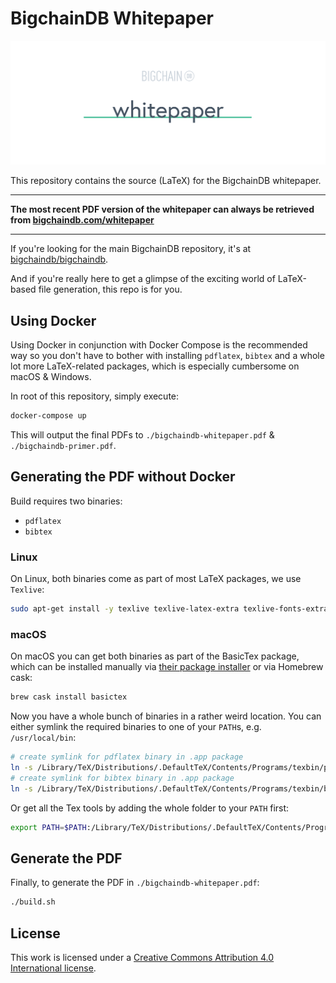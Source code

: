 # BigchainDB Whitepaper

![repo banner](media/repo-banner@2x.png)

This repository contains the source (LaTeX) for the BigchainDB whitepaper.

---

**The most recent PDF version of the whitepaper can always be retrieved from [bigchaindb.com/whitepaper](https://www.bigchaindb.com/whitepaper)**

---

If you're looking for the main BigchainDB repository, it's at [bigchaindb/bigchaindb](https://github.com/bigchaindb/bigchaindb).

And if you're really here to get a glimpse of the exciting world of LaTeX-based file generation, this repo is for you.

## Using Docker

Using Docker in conjunction with Docker Compose is the recommended way so you don't have to bother with installing `pdflatex`, `bibtex` and a whole lot more LaTeX-related packages, which is especially cumbersome on macOS & Windows.

In root of this repository, simply execute:

```bash
docker-compose up
```

This will output the final PDFs to `./bigchaindb-whitepaper.pdf` & `./bigchaindb-primer.pdf`.

## Generating the PDF without Docker

Build requires two binaries:

- `pdflatex`
- `bibtex`

### Linux

On Linux, both binaries come as part of most LaTeX packages, we use `Texlive`:

```bash
sudo apt-get install -y texlive texlive-latex-extra texlive-fonts-extra pdftk
```

### macOS

On macOS you can get both binaries as part of the BasicTex package, which can be installed manually via [their package installer](http://www.tug.org/mactex/morepackages.html) or via Homebrew cask:

```bash
brew cask install basictex
```

Now you have a whole bunch of binaries in a rather weird location. You can either symlink the required binaries to one of your `PATH`s, e.g. `/usr/local/bin`:

```bash
# create symlink for pdflatex binary in .app package
ln -s /Library/TeX/Distributions/.DefaultTeX/Contents/Programs/texbin/pdflatex /usr/local/bin/pdflatex
# create symlink for bibtex binary in .app package
ln -s /Library/TeX/Distributions/.DefaultTeX/Contents/Programs/texbin/bibtex /usr/local/bin/bibtex
```

Or get all the Tex tools by adding the whole folder to your `PATH` first:

```bash
export PATH=$PATH:/Library/TeX/Distributions/.DefaultTeX/Contents/Programs/texbin
```

## Generate the PDF

Finally, to generate the PDF in `./bigchaindb-whitepaper.pdf`:

```bash
./build.sh
```

## License

This work is licensed under a [Creative Commons Attribution 4.0 International license](https://creativecommons.org/licenses/by/4.0/).
